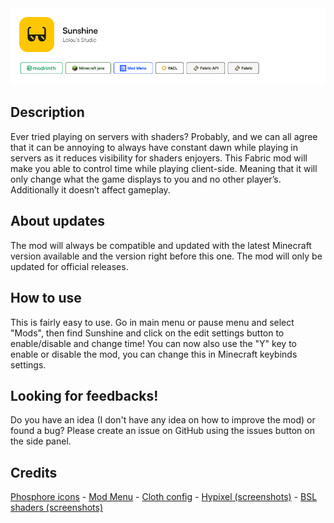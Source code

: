 <picture>
  <source media="(prefers-color-scheme: dark)" srcset="/images/sunshine_dark.png">
  <source media="(prefers-color-scheme: light)" srcset="/images/sunshine.png">
  <img alt="Shows an illustrated sun in light mode and a moon with stars in dark mode." src="/images/sunshine.png">
</picture>
<h2>Description</h2>
Ever tried playing on servers with shaders? Probably, and we can all agree that it can be annoying to always have constant dawn while playing in servers as it reduces visibility for shaders enjoyers. This Fabric mod will make you able to control time while playing client-side. Meaning that it will only change what the game displays to you and no other player’s. Additionally it doesn’t affect gameplay.

<h2>About updates</h2>
The mod will always be compatible and updated with the latest Minecraft version available and the version right before this one. The mod will only be updated for official releases.

<h2>How to use</h2>
This is fairly easy to use. Go in main menu or pause menu and select "Mods", then find Sunshine and click on the edit settings button to enable/disable and change time! You can now also use the "Y" key to enable or disable the mod, you can change this in Minecraft keybinds settings.

<h2>Looking for feedbacks!</h2>
Do you have an idea (I don't have any idea on how to improve the mod) or found a bug? Please create an issue on GitHub using the issues button on the side panel.

<h2>Credits</h2>
 <a href="https://phosphoricons.com/">Phosphore icons</a>
 - <a href="https://modrinth.com/mod/modmenu/">Mod Menu</a>
 - <a href="https://modrinth.com/mod/cloth-config/">Cloth config</a>
 - <a href="https://hypixel.net/">Hypixel (screenshots)</a>
 - <a href="https://modrinth.com/shader/bsl-shaders">BSL shaders (screenshots)</a>
